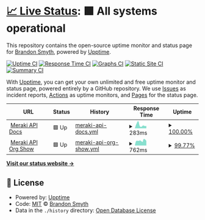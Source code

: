 # [📈 Live Status](https://leafle.github.io/mki-api-upptime): <!--live status--> **🟩 All systems operational**

This repository contains the open-source uptime monitor and status page for [Brandon Smyth](https://leafle.github.io/mki-api-upptime), powered by [Upptime](https://github.com/upptime/upptime).

[![Uptime CI](https://github.com/leafle/mki-api-upptime/workflows/Uptime%20CI/badge.svg)](https://github.com/leafle/mki-api-upptime/actions?query=workflow%3A%22Uptime+CI%22)
[![Response Time CI](https://github.com/leafle/mki-api-upptime/workflows/Response%20Time%20CI/badge.svg)](https://github.com/leafle/mki-api-upptime/actions?query=workflow%3A%22Response+Time+CI%22)
[![Graphs CI](https://github.com/leafle/mki-api-upptime/workflows/Graphs%20CI/badge.svg)](https://github.com/leafle/mki-api-upptime/actions?query=workflow%3A%22Graphs+CI%22)
[![Static Site CI](https://github.com/leafle/mki-api-upptime/workflows/Static%20Site%20CI/badge.svg)](https://github.com/leafle/mki-api-upptime/actions?query=workflow%3A%22Static+Site+CI%22)
[![Summary CI](https://github.com/leafle/mki-api-upptime/workflows/Summary%20CI/badge.svg)](https://github.com/leafle/mki-api-upptime/actions?query=workflow%3A%22Summary+CI%22)

With [Upptime](https://upptime.js.org), you can get your own unlimited and free uptime monitor and status page, powered entirely by a GitHub repository. We use [Issues](https://github.com/leafle/mki-api-upptime/issues) as incident reports, [Actions](https://github.com/leafle/mki-api-upptime/actions) as uptime monitors, and [Pages](https://leafle.github.io/mki-api-upptime) for the status page.

<!--start: status pages-->
<!-- This summary is generated by Upptime (https://github.com/upptime/upptime) -->
<!-- Do not edit this manually, your changes will be overwritten -->
<!-- prettier-ignore -->
| URL | Status | History | Response Time | Uptime |
| --- | ------ | ------- | ------------- | ------ |
| <img alt="" src="https://icons.duckduckgo.com/ip3/developer.cisco.com.ico" height="13"> [Meraki API Docs](https://developer.cisco.com/meraki/api-v1/) | 🟩 Up | [meraki-api-docs.yml](https://github.com/leafle/mki-api-upptime/commits/HEAD/history/meraki-api-docs.yml) | <details><summary><img alt="Response time graph" src="./graphs/meraki-api-docs/response-time-week.png" height="20"> 283ms</summary><br><a href="https://leafle.github.io/mki-api-upptime/history/meraki-api-docs"><img alt="Response time 321" src="https://img.shields.io/endpoint?url=https%3A%2F%2Fraw.githubusercontent.com%2Fleafle%2Fmki-api-upptime%2FHEAD%2Fapi%2Fmeraki-api-docs%2Fresponse-time.json"></a><br><a href="https://leafle.github.io/mki-api-upptime/history/meraki-api-docs"><img alt="24-hour response time 588" src="https://img.shields.io/endpoint?url=https%3A%2F%2Fraw.githubusercontent.com%2Fleafle%2Fmki-api-upptime%2FHEAD%2Fapi%2Fmeraki-api-docs%2Fresponse-time-day.json"></a><br><a href="https://leafle.github.io/mki-api-upptime/history/meraki-api-docs"><img alt="7-day response time 283" src="https://img.shields.io/endpoint?url=https%3A%2F%2Fraw.githubusercontent.com%2Fleafle%2Fmki-api-upptime%2FHEAD%2Fapi%2Fmeraki-api-docs%2Fresponse-time-week.json"></a><br><a href="https://leafle.github.io/mki-api-upptime/history/meraki-api-docs"><img alt="30-day response time 281" src="https://img.shields.io/endpoint?url=https%3A%2F%2Fraw.githubusercontent.com%2Fleafle%2Fmki-api-upptime%2FHEAD%2Fapi%2Fmeraki-api-docs%2Fresponse-time-month.json"></a><br><a href="https://leafle.github.io/mki-api-upptime/history/meraki-api-docs"><img alt="1-year response time 316" src="https://img.shields.io/endpoint?url=https%3A%2F%2Fraw.githubusercontent.com%2Fleafle%2Fmki-api-upptime%2FHEAD%2Fapi%2Fmeraki-api-docs%2Fresponse-time-year.json"></a></details> | <details><summary><a href="https://leafle.github.io/mki-api-upptime/history/meraki-api-docs">100.00%</a></summary><a href="https://leafle.github.io/mki-api-upptime/history/meraki-api-docs"><img alt="All-time uptime 100.00%" src="https://img.shields.io/endpoint?url=https%3A%2F%2Fraw.githubusercontent.com%2Fleafle%2Fmki-api-upptime%2FHEAD%2Fapi%2Fmeraki-api-docs%2Fuptime.json"></a><br><a href="https://leafle.github.io/mki-api-upptime/history/meraki-api-docs"><img alt="24-hour uptime 100.00%" src="https://img.shields.io/endpoint?url=https%3A%2F%2Fraw.githubusercontent.com%2Fleafle%2Fmki-api-upptime%2FHEAD%2Fapi%2Fmeraki-api-docs%2Fuptime-day.json"></a><br><a href="https://leafle.github.io/mki-api-upptime/history/meraki-api-docs"><img alt="7-day uptime 100.00%" src="https://img.shields.io/endpoint?url=https%3A%2F%2Fraw.githubusercontent.com%2Fleafle%2Fmki-api-upptime%2FHEAD%2Fapi%2Fmeraki-api-docs%2Fuptime-week.json"></a><br><a href="https://leafle.github.io/mki-api-upptime/history/meraki-api-docs"><img alt="30-day uptime 100.00%" src="https://img.shields.io/endpoint?url=https%3A%2F%2Fraw.githubusercontent.com%2Fleafle%2Fmki-api-upptime%2FHEAD%2Fapi%2Fmeraki-api-docs%2Fuptime-month.json"></a><br><a href="https://leafle.github.io/mki-api-upptime/history/meraki-api-docs"><img alt="1-year uptime 100.00%" src="https://img.shields.io/endpoint?url=https%3A%2F%2Fraw.githubusercontent.com%2Fleafle%2Fmki-api-upptime%2FHEAD%2Fapi%2Fmeraki-api-docs%2Fuptime-year.json"></a></details>
| <img alt="" src="https://icons.duckduckgo.com/ip3/api.meraki.com.ico" height="13"> [Meraki API Org Show](https://api.meraki.com/api/v1/organizations/43483) | 🟩 Up | [meraki-api-org-show.yml](https://github.com/leafle/mki-api-upptime/commits/HEAD/history/meraki-api-org-show.yml) | <details><summary><img alt="Response time graph" src="./graphs/meraki-api-org-show/response-time-week.png" height="20"> 762ms</summary><br><a href="https://leafle.github.io/mki-api-upptime/history/meraki-api-org-show"><img alt="Response time 1118" src="https://img.shields.io/endpoint?url=https%3A%2F%2Fraw.githubusercontent.com%2Fleafle%2Fmki-api-upptime%2FHEAD%2Fapi%2Fmeraki-api-org-show%2Fresponse-time.json"></a><br><a href="https://leafle.github.io/mki-api-upptime/history/meraki-api-org-show"><img alt="24-hour response time 769" src="https://img.shields.io/endpoint?url=https%3A%2F%2Fraw.githubusercontent.com%2Fleafle%2Fmki-api-upptime%2FHEAD%2Fapi%2Fmeraki-api-org-show%2Fresponse-time-day.json"></a><br><a href="https://leafle.github.io/mki-api-upptime/history/meraki-api-org-show"><img alt="7-day response time 762" src="https://img.shields.io/endpoint?url=https%3A%2F%2Fraw.githubusercontent.com%2Fleafle%2Fmki-api-upptime%2FHEAD%2Fapi%2Fmeraki-api-org-show%2Fresponse-time-week.json"></a><br><a href="https://leafle.github.io/mki-api-upptime/history/meraki-api-org-show"><img alt="30-day response time 1137" src="https://img.shields.io/endpoint?url=https%3A%2F%2Fraw.githubusercontent.com%2Fleafle%2Fmki-api-upptime%2FHEAD%2Fapi%2Fmeraki-api-org-show%2Fresponse-time-month.json"></a><br><a href="https://leafle.github.io/mki-api-upptime/history/meraki-api-org-show"><img alt="1-year response time 1022" src="https://img.shields.io/endpoint?url=https%3A%2F%2Fraw.githubusercontent.com%2Fleafle%2Fmki-api-upptime%2FHEAD%2Fapi%2Fmeraki-api-org-show%2Fresponse-time-year.json"></a></details> | <details><summary><a href="https://leafle.github.io/mki-api-upptime/history/meraki-api-org-show">99.77%</a></summary><a href="https://leafle.github.io/mki-api-upptime/history/meraki-api-org-show"><img alt="All-time uptime 82.95%" src="https://img.shields.io/endpoint?url=https%3A%2F%2Fraw.githubusercontent.com%2Fleafle%2Fmki-api-upptime%2FHEAD%2Fapi%2Fmeraki-api-org-show%2Fuptime.json"></a><br><a href="https://leafle.github.io/mki-api-upptime/history/meraki-api-org-show"><img alt="24-hour uptime 100.00%" src="https://img.shields.io/endpoint?url=https%3A%2F%2Fraw.githubusercontent.com%2Fleafle%2Fmki-api-upptime%2FHEAD%2Fapi%2Fmeraki-api-org-show%2Fuptime-day.json"></a><br><a href="https://leafle.github.io/mki-api-upptime/history/meraki-api-org-show"><img alt="7-day uptime 99.77%" src="https://img.shields.io/endpoint?url=https%3A%2F%2Fraw.githubusercontent.com%2Fleafle%2Fmki-api-upptime%2FHEAD%2Fapi%2Fmeraki-api-org-show%2Fuptime-week.json"></a><br><a href="https://leafle.github.io/mki-api-upptime/history/meraki-api-org-show"><img alt="30-day uptime 99.89%" src="https://img.shields.io/endpoint?url=https%3A%2F%2Fraw.githubusercontent.com%2Fleafle%2Fmki-api-upptime%2FHEAD%2Fapi%2Fmeraki-api-org-show%2Fuptime-month.json"></a><br><a href="https://leafle.github.io/mki-api-upptime/history/meraki-api-org-show"><img alt="1-year uptime 97.64%" src="https://img.shields.io/endpoint?url=https%3A%2F%2Fraw.githubusercontent.com%2Fleafle%2Fmki-api-upptime%2FHEAD%2Fapi%2Fmeraki-api-org-show%2Fuptime-year.json"></a></details>

<!--end: status pages-->

[**Visit our status website →**](https://leafle.github.io/mki-api-upptime)

## 📄 License

- Powered by: [Upptime](https://github.com/upptime/upptime)
- Code: [MIT](./LICENSE) © [Brandon Smyth](https://leafle.github.io/mki-api-upptime)
- Data in the `./history` directory: [Open Database License](https://opendatacommons.org/licenses/odbl/1-0/)
